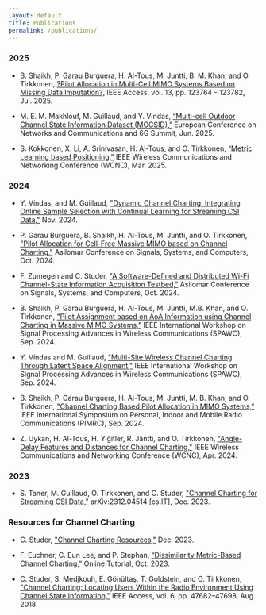 ```yaml
---
layout: default
title: Publications
permalink: /publications/
---
```


### 2025
- B. Shaikh, P. Garau Burguera, H. Al-Tous, M. Juntti, B. M. Khan, and O. Tirkkonen, [?Pilot Allocation in Multi-Cell MIMO Systems Based on Missing Data Imputation?,](https://research.aalto.fi/en/publications/pilot-allocation-in-multi-cell-mimo-systems-based-on-missing-data) IEEE Access, vol. 13, pp. 123764 - 123782, Jul. 2025.

- M. E. M. Makhlouf, M. Guillaud, and Y. Vindas, [“Multi-cell Outdoor Channel State Information Dataset (MOCSID),”](https://zenodo.org/records/15294869) European Conference on Networks and Communications and 6G Summit, Jun. 2025.

- S. Kokkonen, X. Li, A. Srinivasan, H. Al-Tous, and O. Tirkkonen, [“Metric Learning based Positioning,”](https://users.aalto.fi/~oltirkko/pubs/Kokkonen2025.pdf) IEEE Wireless Communications and Networking Conference (WCNC), Mar. 2025.

### 2024
- Y. Vindas, and M. Guillaud, ["Dynamic Channel Charting: Integrating Online Sample Selection with Continual Learning for Streaming CSI Data,"](https://hal.science/hal-04765610) Nov. 2024.

- P. Garau Burguera, B. Shaikh, H. Al-Tous, M. Juntti, and O. Tirkkonen, ["Pilot Allocation for Cell-Free Massive MIMO based on Channel Charting,"](https://acris.aalto.fi/ws/portalfiles/portal/166424211/Asilomar24_CC_PilotAlloc_Cell_free.pdf) Asilomar Conference on Signals, Systems, and Computers, Oct. 2024.

- F. Zumegen and C. Studer, ["A Software-Defined and Distributed Wi-Fi Channel-State Information Acquisition Testbed,"](https://arxiv.org/pdf/2412.07588) Asilomar Conference on Signals, Systems, and Computers, Oct. 2024.

- B. Shaikh, P. Garau Burguera, H. Al-Tous, M. Juntti, M.B. Khan, and O. Tirkkonen, ["Pilot Assignment based on AoA Information using Channel Charting in Massive MIMO Systems,"](https://research.aalto.fi/en/publications/pilot-assignment-based-on-aoa-information-using-channel-charting-) IEEE International Workshop on Signal Processing Advances in Wireless Communications (SPAWC), Sep. 2024.

- Y. Vindas and M. Guillaud, ["Multi-Site Wireless Channel Charting Through Latent Space Alignment,"](https://hal.science/hal-04685466) IEEE International Workshop on Signal Processing Advances in Wireless Communications (SPAWC), Sep. 2024.

- B. Shaikh, P. Garau Burguera, H. Al-Tous, M. Juntti, M. B. Khan, and O. Tirkkonen, ["Channel Charting Based Pilot Allocation in MIMO Systems,"](https://research.aalto.fi/en/publications/channel-charting-based-pilot-allocation-in-mimo-systems) IEEE International Symposium on Personal, Indoor and Mobile Radio Communications (PIMRC), Sep. 2024.

- Z. Uykan, H. Al-Tous, H. Yiğitler, R. Jäntti, and O. Tirkkonen, ["Angle-Delay Features and Distances for Channel Charting,"](https://ieeexplore.ieee.org/document/10571176) IEEE Wireless Communications and Networking Conference (WCNC), Apr. 2024.

### 2023
- S. Taner, M. Guillaud, O. Tirkkonen, and C. Studer, ["Channel Charting for Streaming CSI Data,"](https://arxiv.org/abs/2312.04514) arXiv:2312.04514 [cs.IT], Dec. 2023.

### Resources for Channel Charting
- C. Studer, ["Channel Charting Resources,"](https://channelcharting.github.io) Dec. 2023.

- F. Euchner, C. Eun Lee, and P. Stephan, [“Dissimilarity Metric-Based Channel Charting,”](https://dichasus.inue.uni-stuttgart.de/tutorials/tutorial/dissimilarity-metric-channelcharting/) Online Tutorial, Oct. 2023.

- C. Studer, S. Medjkouh, E. Gönültaş, T. Goldstein, and O. Tirkkonen, ["Channel Charting: Locating Users Within the Radio Environment Using Channel State Information,"](https://ieeexplore.ieee.org/abstract/document/8444621) IEEE Access, vol. 6, pp. 47682–47698, Aug. 2018.